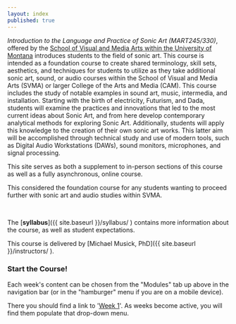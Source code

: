 ```yaml
---
layout: index
published: true
---
```



_Introduction to the Language and Practice of Sonic Art (MART245/330)_, offered by the [School of Visual and Media Arts within the University of Montana](https://www.umt.edu/svma/) introduces students to the field of sonic art. This course is intended as a foundation course to create shared terminology, skill sets, aesthetics, and techniques for students to utilize as they take additional sonic art, sound, or audio courses within the School of Visual and Media Arts (SVMA) or larger College of the Arts and Media (CAM). This course includes the study of notable examples in sound art, music, intermedia, and installation. Starting with the birth of electricity, Futurism, and Dada, students will examine the practices and innovations that led to the most current ideas about Sonic Art, and from here develop contemporary analytical methods for exploring Sonic Art. Additionally, students will apply this knowledge to the creation of their own sonic art works. This latter aim will be accomplished through technical study and use of modern tools, such as Digital Audio Workstations (DAWs), sound monitors, microphones, and signal processing.

This site serves as both a supplement to in-person sections of this course as well as a fully asynchronous, online course.

This considered the foundation course for any students wanting to proceed further with sonic art and audio studies within SVMA.

<br />


The [**syllabus**]({{ site.baseurl }}/syllabus/ ) contains more information about the course, as well as student expectations.


This course is delivered by [Michael Musick, PhD]({{ site.baseurl }}/instructors/ ).


### Start the Course!

Each week's content can be chosen from the "Modules" tab up above in the navigation bar (or in the "hamburger" menu if you are on a mobile device).

There you should find a link to '[Week 1]({{site.baseurl}}/modules/week-1/welcome/)'. As weeks become active, you will find them populate that drop-down menu.

<!-- <div class="embed-responsive embed-responsive-16by9"><iframe class="embed-responsive-item" src="https://www.youtube.com/embed/xE7-fWrOkaQ" frameborder="0" allowfullscreen></iframe></div> -->

